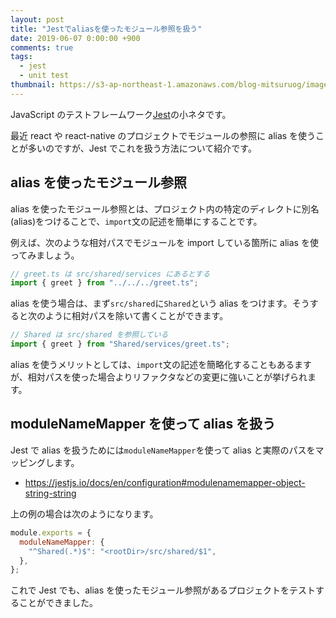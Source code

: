 ```yaml
---
layout: post
title: "Jestでaliasを使ったモジュール参照を扱う"
date: 2019-06-07 0:00:00 +900
comments: true
tags:
  - jest
  - unit test
thumbnail: https://s3-ap-northeast-1.amazonaws.com/blog-mitsuruog/images/2019/jest-alias-logo.png
---
```


JavaScript のテストフレームワーク[Jest](https://jestjs.io/en/)の小ネタです。

最近 react や react-native のプロジェクトでモジュールの参照に alias を使うことが多いのですが、Jest でこれを扱う方法について紹介です。

## alias を使ったモジュール参照

alias を使ったモジュール参照とは、プロジェクト内の特定のディレクトに別名(alias)をつけることで、`import`文の記述を簡単にすることです。

例えば、次のような相対パスでモジュールを import している箇所に alias を使ってみましょう。

```ts
// greet.ts は src/shared/services にあるとする
import { greet } from "../../../greet.ts";
```

alias を使う場合は、まず`src/shared`に`Shared`という alias をつけます。そうすると次のように相対パスを除いて書くことができます。

```ts
// Shared は src/shared を参照している
import { greet } from "Shared/services/greet.ts";
```

alias を使うメリットとしては、`import`文の記述を簡略化することもあるますが、相対パスを使った場合よりリファクタなどの変更に強いことが挙げられます。

## moduleNameMapper を使って alias を扱う

Jest で alias を扱うためには`moduleNameMapper`を使って alias と実際のパスをマッピングします。

- <https://jestjs.io/docs/en/configuration#modulenamemapper-object-string-string>

上の例の場合は次のようになります。

```js
module.exports = {
  moduleNameMapper: {
    "^Shared(.*)$": "<rootDir>/src/shared/$1",
  },
};
```

これで Jest でも、alias を使ったモジュール参照があるプロジェクトをテストすることができました。

